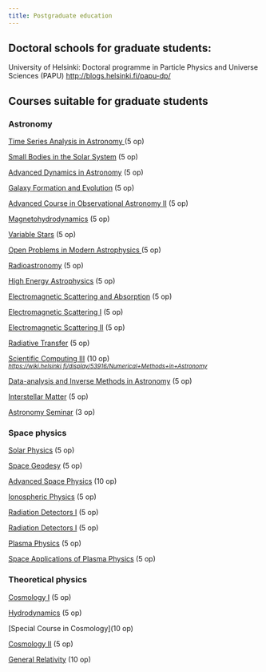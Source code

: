 ```yaml
---
title: Postgraduate education
---
```


## Doctoral schools for graduate students:

University of Helsinki: Doctoral programme in Particle Physics and Universe Sciences (PAPU) 
<http://blogs.helsinki.fi/papu-dp/>

## Courses suitable for graduate students

### Astronomy

[Time Series Analysis in Astronomy  ](http://www.helsinki.fi/~jetsu/time1/time1.html) (5 op)

[Small Bodies in the Solar System](http://wiki.helsinki.fi/display/PSR/Comets) (5 op)

[Advanced Dynamics in Astronomy](https://wiki.helsinki.fi/display/astjourn/Advanced+dynamics) (5 op)

[Galaxy Formation and Evolution](https://wiki.helsinki.fi/display/astjourn/Galaxy+formation+and+evolution) (5 op)

[Advanced Course in Observational Astronomy II](https://weboodi.helsinki.fi/hy/opintjakstied.jsp?html=1&Kieli=1&Tunniste=53941) (5 op)

[Magnetohydrodynamics](https://wiki.helsinki.fi/pages/viewpage.action?pageId=35244402) (5 op)

[Variable Stars](http://www.helsinki.fi/~jetsu/vars/vars.html) (5 op)

[Open Problems in Modern Astrophysics ](https://wiki.helsinki.fi/display/astjourn/Open+Problems+in+Modern+Astrophysics) (5 op)

[Radioastronomy](https://weboodi.helsinki.fi/hy/opintjakstied.jsp?html=1&Kieli=1&Tunniste=53854) (5 op)

[High Energy Astrophysics](https://weboodi.helsinki.fi/hy/opintjakstied.jsp?html=1&Kieli=1&Tunniste=53833) (5 op)

[Electromagnetic Scattering and Absorption](https://weboodi.helsinki.fi/hy/opintjakstied.jsp?html=1&Kieli=1&Tunniste=53919) (5 op)

[Electromagnetic Scattering I](http://wiki.helsinki.fi/display/53919/Electromagnetic+Scattering+I) (5 op)

[Electromagnetic Scattering II](http://wiki.helsinki.fi/display/53825/Electromagnetic+Scattering+II) (5 op)

[Radiative Transfer](http://wiki.helsinki.fi/display/AstroRT/Home) (5 op)

[Scientific Computing III](http://beam.acclab.helsinki.fi/~aakurone/tl3/) (10 op)
<small>*<https://wiki.helsinki.fi/display/53916/Numerical+Methods+in+Astronomy>*</small>

[Data-analysis and Inverse Methods in Astronomy](http://wiki.helsinki.fi/display/53834/Data-analysis+and+Inverse+Methods+in+Astronomy%2C+spring+2014) (5 op)

[Interstellar Matter](https://moodle.helsinki.fi/course/view.php?id=10006) (5 op)

[Astronomy Seminar](https://wiki.helsinki.fi/display/astjourn/Astrophysics+seminar) (3 op)



### Space physics


[Solar Physics](http://www.courses.physics.helsinki.fi/teor/solphys/) (5 op)

[Space Geodesy](https://weboodi.helsinki.fi/hy/opintjakstied.jsp?html=1&Kieli=1&Tunniste=535110) (5 op)

[Advanced Space Physics](http://theory.physics.helsinki.fi/~plasma_jatko/) (10 op)

[Ionospheric Physics](https://weboodi.helsinki.fi/hy/opintjakstied.jsp?html=1&Kieli=1&Tunniste=53752) (5 op)

[Radiation Detectors I](https://weboodi.helsinki.fi/hy/opintjakstied.jsp?html=1&Kieli=1&Tunniste=53261) (5 op)

[Radiation Detectors I](https://weboodi.helsinki.fi/hy/opintjakstied.jsp?html=1&Kieli=1&Tunniste=53263) (5 op)

[Plasma Physics](http://theory.physics.helsinki.fi/~plasma/) (5 op)

[Space Applications of Plasma Physics](http://theory.physics.helsinki.fi/~plasma/) (5 op)



### Theoretical physics

[Cosmology I](http://theory.physics.helsinki.fi/~cosmology/) (5 op)

[Hydrodynamics](http://theory.physics.helsinki.fi/~hydro/) (5 op)

[Special Course in Cosmology](10 op)

[Cosmology II](http://theory.physics.helsinki.fi/~cosmology/) (5 op)

[General Relativity](http://theory.physics.helsinki.fi/~genrel/) (10 op)

<!--
$for(postgrad_courses)$
- [$title$]($url$) $if(tags)$ ($tags$) $endif$
$endfor$
-->
